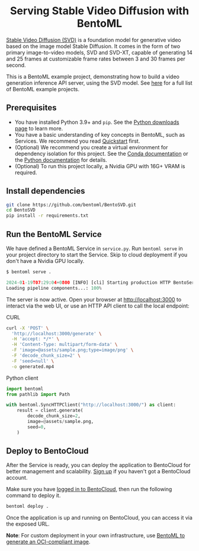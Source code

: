 <div align="center">
    <h1 align="center">Serving Stable Video Diffusion with BentoML</h1>
</div>

[Stable Video Diffusion (SVD)](https://huggingface.co/stabilityai/stable-video-diffusion-img2vid) is a foundation model for generative video based on the image model Stable Diffusion. It comes in the form of two primary image-to-video models, SVD and SVD-XT, capable of generating 14 and 25 frames at customizable frame rates between 3 and 30 frames per second.

This is a BentoML example project, demonstrating how to build a video generation inference API server, using the SVD model. See [here](https://github.com/bentoml/BentoML?tab=readme-ov-file#%EF%B8%8F-what-you-can-build-with-bentoml) for a full list of BentoML example projects.

## Prerequisites

- You have installed Python 3.9+ and `pip`. See the [Python downloads page](https://www.python.org/downloads/) to learn more.
- You have a basic understanding of key concepts in BentoML, such as Services. We recommend you read [Quickstart](https://docs.bentoml.com/en/latest/get-started/quickstart.html) first.
- (Optional) We recommend you create a virtual environment for dependency isolation for this project. See the [Conda documentation](https://conda.io/projects/conda/en/latest/user-guide/tasks/manage-environments.html) or the [Python documentation](https://docs.python.org/3/library/venv.html) for details.
- (Optional) To run this project locally, a Nvidia GPU with 16G+ VRAM is required.

## Install dependencies

```bash
git clone https://github.com/bentoml/BentoSVD.git
cd BentoSVD
pip install -r requirements.txt
```

## Run the BentoML Service

We have defined a BentoML Service in `service.py`. Run `bentoml serve` in your project directory to start the Service. Skip to cloud deployment if you don't have a Nvidia GPU locally.

```python
$ bentoml serve .

2024-01-19T07:29:04+0800 [INFO] [cli] Starting production HTTP BentoServer from "service:SVDService" listening on http://localhost:3000 (Press CTRL+C to quit)
Loading pipeline components...: 100%
```

The server is now active. Open your browser at [http://localhost:3000](http://localhost:3000/) to interact via the web UI, or use an HTTP API client to call the local endpoint:

CURL

```bash
curl -X 'POST' \
  'http://localhost:3000/generate' \
  -H 'accept: */*' \
  -H 'Content-Type: multipart/form-data' \
  -F 'image=@assets/sample.png;type=image/png' \
  -F 'decode_chunk_size=2' \
  -F 'seed=null' \
  -o generated.mp4
```

Python client

```python
import bentoml
from pathlib import Path

with bentoml.SyncHTTPClient("http://localhost:3000/") as client:
    result = client.generate(
        decode_chunk_size=2,
        image=@assets/sample.png,
        seed=0,
    )
```

## Deploy to BentoCloud

After the Service is ready, you can deploy the application to BentoCloud for better management and scalability. [Sign up](https://www.bentoml.com/) if you haven't got a BentoCloud account.

Make sure you have [logged in to BentoCloud](https://docs.bentoml.com/en/latest/bentocloud/how-tos/manage-access-token.html), then run the following command to deploy it.

```bash
bentoml deploy .
```

Once the application is up and running on BentoCloud, you can access it via the exposed URL.

**Note**: For custom deployment in your own infrastructure, use [BentoML to generate an OCI-compliant image](https://docs.bentoml.com/en/latest/guides/containerization.html).
